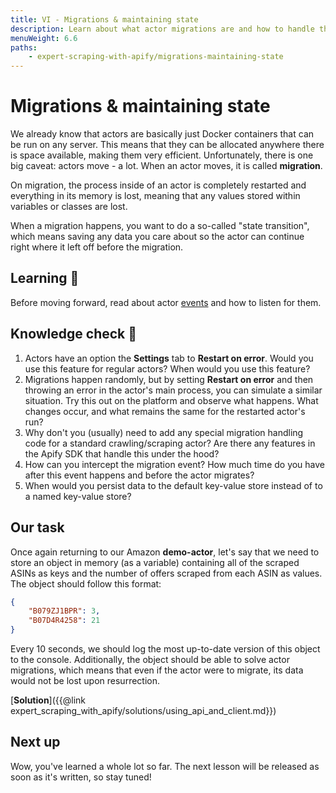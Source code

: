 ```yaml
---
title: VI - Migrations & maintaining state
description: Learn about what actor migrations are and how to handle them properly so that state is not lost and it can safely be resurrected.
menuWeight: 6.6
paths:
    - expert-scraping-with-apify/migrations-maintaining-state
---
```


# [](#migrations-maintaining-state) Migrations & maintaining state

We already know that actors are basically just Docker containers that can be run on any server. This means that they can be allocated anywhere there is space available, making them very efficient. Unfortunately, there is one big caveat: actors move - a lot. When an actor moves, it is called **migration**.

On migration, the process inside of an actor is completely restarted and everything in its memory is lost, meaning that any values stored within variables or classes are lost.

When a migration happens, you want to do a so-called "state transition", which means saving any data you care about so the actor can continue right where it left off before the migration.

## [](#learning) Learning 🧠

Before moving forward, read about actor [events](https://sdk.apify.com/docs/api/apify#apifyevents) and how to listen for them.

## [](#quiz) Knowledge check 📝

1. Actors have an option the **Settings** tab to **Restart on error**. Would you use this feature for regular actors? When would you use this feature?
2. Migrations happen randomly, but by setting **Restart on error** and then throwing an error in the actor's main process, you can simulate a similar situation. Try this out on the platform and observe what happens. What changes occur, and what remains the same for the restarted actor's run?
3. Why don't you (usually) need to add any special migration handling code for a standard crawling/scraping actor? Are there any features in the Apify SDK that handle this under the hood?
4. How can you intercept the migration event? How much time do you have after this event happens and before the actor migrates?
5. When would you persist data to the default key-value store instead of to a named key-value store?

## Our task

Once again returning to our Amazon **demo-actor**, let's say that we need to store an object in memory (as a variable) containing all of the scraped ASINs as keys and the number of offers scraped from each ASIN as values. The object should follow this format:

```JSON
{
    "B079ZJ1BPR": 3,
    "B07D4R4258": 21
}
```

Every 10 seconds, we should log the most up-to-date version of this object to the console. Additionally, the object should be able to solve actor migrations, which means that even if the actor were to migrate, its data would not be lost upon resurrection.

<!-- CHANGE SOLUTION LINK -->
[**Solution**]({{@link expert_scraping_with_apify/solutions/using_api_and_client.md}})

## [](#next) Next up

Wow, you've learned a whole lot so far. The next lesson will be released as soon as it's written, so stay tuned!
